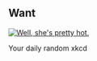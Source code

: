 ## Want
[![Well, she's pretty hot.](https://imgs.xkcd.com/comics/want.jpg)](https://xkcd.com/49/ "Well, she's pretty hot.")

Your daily random xkcd
